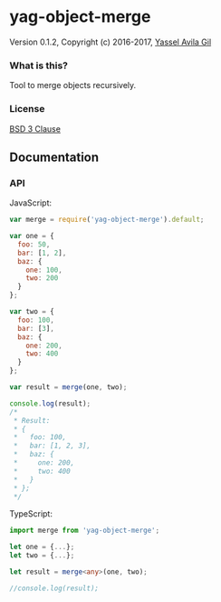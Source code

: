 yag-object-merge
=====

Version 0.1.2, Copyright (c) 2016-2017, [Yassel Avila Gil](http://yasselavila.com)

### What is this?

Tool to merge objects recursively.

### License

[BSD 3 Clause](./LICENSE.txt)

## Documentation

### API

JavaScript:
```js
var merge = require('yag-object-merge').default;

var one = {
  foo: 50,
  bar: [1, 2],
  baz: {
    one: 100,
    two: 200
  }
};

var two = {
  foo: 100,
  bar: [3],
  baz: {
    one: 200,
    two: 400
  }
};

var result = merge(one, two);

console.log(result);
/*
 * Result:
 * {
 *   foo: 100,
 *   bar: [1, 2, 3],
 *   baz: {
 *     one: 200,
 *     two: 400
 *   }
 * };
 */

```

TypeScript:
```ts
import merge from 'yag-object-merge';

let one = {...};
let two = {...};

let result = merge<any>(one, two);

//console.log(result);
```
